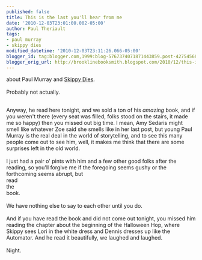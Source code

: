 ```yaml
---
published: false
title: This is the last you'll hear from me
date: '2010-12-03T23:01:00.002-05:00'
author: Paul Theriault
tags:
- paul murray
- skippy dies
modified_datetime: '2010-12-03T23:11:26.066-05:00'
blogger_id: tag:blogger.com,1999:blog-5767374071871443859.post-4275456897514062042
blogger_orig_url: http://brooklinebooksmith.blogspot.com/2010/12/this-is-last-youll-hear-from-me.html
---
```


about Paul Murray and <a href="http://www.brooklinebooksmith-shop.com/book/9780865479432">Skippy Dies</a>.<br /><br />Probably not actually.<span class="Apple-tab-span" style="white-space:pre"> </span><div><span class="Apple-tab-span" style="white-space:pre"><br /></span></div><div><span class="Apple-tab-span" style="white-space:pre">A</span>nyway, he read here tonight, and we sold a ton of his <i>amazing </i>book, and if you weren't there (every seat was filled, folks stood on the stairs, it made me so happy) then you missed out big time.  I mean, Amy Sedaris might smell like whatever Zoe said she smells like in her last post, but young Paul Murray is the real deal in the world of storytelling, and to see this many people come out to see him, well, it makes me think that there are some surprises left in the old world.<br /><br />I just had a pair o' pints with him and a few other good folks after the reading, so you'll forgive me if the foregoing seems gushy or the forthcoming seems abrupt, but<br />read<br />the<br />book.<br /><br />We have nothing else to say to each other until you do.<br /><br />And if you have read the book and did not come out tonight, you missed him reading the chapter about the beginning of the Halloween Hop, where Skippy sees Lori in the white dress and Dennis dresses up like the Automator.  And he read it beautifully, we laughed and laughed.<br /><br />Night.</div>